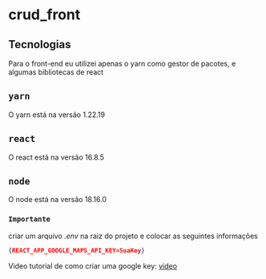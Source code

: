 # crud_front

## Tecnologias

Para o front-end eu utilizei apenas o yarn como gestor de pacotes, e algumas bibliotecas de react

## `yarn`
O yarn está na versão 1.22.19

## `react`
O react está na versão 16.8.5

## `node`
O node está na versão 18.16.0

### `Importante`
criar um arquivo *.env* na raiz do projeto e colocar as seguintes informações 
```json
{REACT_APP_GOOGLE_MAPS_API_KEY=SuaKey}
```
Video tutorial de como criar uma google key: [video](https://www.youtube.com/watch?v=zkJlZHsZbTQ&pp=ygUeY29tbyBjcmlhciB1bWEgZ29vZ2xlIGFwaSBrZXkg)

